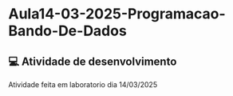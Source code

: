 # Aula14-03-2025-Programacao-Bando-De-Dados
## :computer: Atividade de desenvolvimento
Atividade feita em laboratorio dia 14/03/2025
